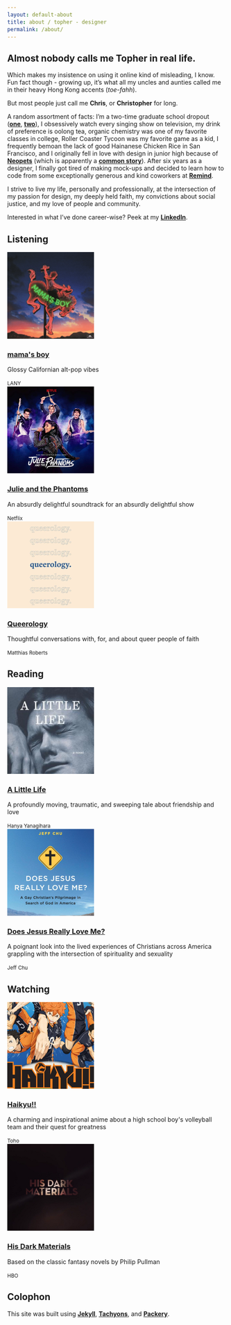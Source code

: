 ```yaml
---
layout: default-about
title: about / topher - designer
permalink: /about/
---
```


<section class="w-100 h6 cover absolute hero-about z-0 top-0">
  <div class="h6"></div>
</section>

<section class="w-100 bg-teal">
  <div class="mw-100 mw8-ns center pv4 ph5-l ph4 z-1 relative mt0">
    <h2 class="serif fw5 pb1 pr3 f2 titular-underline-mint lh-title mt0 mv3 dib">
      Almost nobody calls me Topher in real life.
    </h2>
    <p class="f3 lh-copy">
      Which makes my insistence on using it online kind of misleading, I know. Fun fact though - growing up, it’s what all my uncles and aunties called me in their heavy Hong Kong accents (<i>toe-fahh</i>).
    </p>
    <p class="f3 lh-copy mb4">
      But most people just call me <b class="fw6">Chris</b>, or <b class="fw6">Christopher</b> for long.
    </p>
  </div>
</section>

<section class="mw-100 mw8-ns center pv0 ph5-l ph4 z-1 relative">
  <p class="f4 lh-copy mt5">
    A random assortment of facts: I’m a two-time graduate school dropout (<a href="https://www.bethel.edu/seminary/academics/marital-family-therapy/" class="olive highlight"><b class="fw6">one</b></a>, <a href="http://www.academyart.edu/academics/web-design/graduate" class="olive highlight"><b class="fw6">two</b></a>), I obsessively watch every singing show on television, my drink of preference is oolong tea, organic chemistry was one of my favorite classes in college, Roller Coaster Tycoon was my favorite game as a kid, I frequently bemoan the lack of good Hainanese Chicken Rice in San Francisco, and I originally fell in love with design in junior high because of <a href="http://neopets.com" class="olive highlight"><b class="fw6">Neopets</b></a> (which is apparently a <a href="https://twitter.com/soopa/status/716391958726336512" class="olive highlight"><b class="fw6">common story</b></a>). After six years as a designer, I finally got tired of making mock-ups and decided to learn how to code from some exceptionally generous and kind coworkers at <a href="http://www.remind.com" class="olive highlight"><b>Remind</b></a>.
  </p>
  <p class="f4 lh-copy">
    I strive to live my life, personally and professionally, at the intersection of my passion for design, my deeply held faith, my convictions about social justice, and my love of people and community.
  </p>
  <p class="f4 mb4 lh-copy">
    Interested in what I’ve done career-wise? Peek at my <a href="https://www.linkedin.com/in/cauyeung" class="olive highlight"><b class="fw6">LinkedIn</b></a>.
  </p>

  <h2 class="mb3 fw6 f4 ttu tracked titular-underline-teal pb2 pr3 dib">Listening</h2>
  <div class="dt mw-100 pa0 mt3">
    <div class="mb2 mb0-ns db dtc-ns v-top-ns">
      <img src="/assets/about/mamas-boy.png" alt="mama's boy" class="w4" />
    </div>
    <div class="db dtc-ns v-top pr0-ns pl3-ns">
      <h3 class="ml0 mv0 lh-title"><a href="https://open.spotify.com/album/6tmSIFaEjxAtuYwPq9FaFP?si=bLzItUETSQGskK65FxprPw" class="olive highlight no-underline"><strong class="serif fw5 f3">mama's boy</strong></a></h3>
      <p class="f4 lh-copy mt1 mb2">
        Glossy Californian alt-pop vibes
      </p>
      <small class="f5 fw7 ttu tracked silver mv0">LANY</small>
    </div>
  </div>
  <div class="dt mw-100 pa0 mt4">
    <div class="mb2 mb0-ns db dtc-ns v-top-ns">
      <img src="/assets/about/julie-and-the-phantoms.png" alt="Julie and the Phantoms" class="w4" />
    </div>
    <div class="db dtc-ns v-top pr0-ns pl3-ns">
      <h3 class="ml0 mv0 lh-title"><a href="https://open.spotify.com/album/3rxj1eHjamXQyJHLVPOpHm?si=TwVRg34UROCuZ8BspeahJQ" class="olive highlight no-underline"><strong class="serif fw5 f3">Julie and the Phantoms</strong></a></h3>
      <p class="f4 lh-copy mt1 mb2">
        An absurdly delightful soundtrack for an absurdly delightful show
      </p>
      <small class="f5 fw7 ttu tracked silver mv0">Netflix</small>
    </div>
  </div>
  <div class="dt mw-100 pa0 mt3">
    <div class="mb2 mb0-ns db dtc-ns v-top-ns">
      <img src="/assets/about/queerology.png" alt="Queerology" class="w4" />
    </div>
    <div class="db dtc-ns v-top pr0-ns pl3-ns">
      <h3 class="ml0 mv0 lh-title"><a href="https://matthiasroberts.com/queerology/" class="olive highlight no-underline"><strong class="serif fw5 f3">Queerology</strong></a></h3>
      <p class="f4 lh-copy mt1 mb2">
        Thoughtful conversations with, for, and about queer people of faith
      </p>
      <small class="f5 fw7 ttu tracked silver mv0">Matthias Roberts</small>
    </div>
  </div>

  <h2 class="mt5 mb3 fw6 f4 ttu tracked titular-underline-teal pb2 pr3 dib">Reading</h2>
  <div class="dt mw-100 pa0 mt3">
    <div class="mb2 mb0-ns db dtc-ns v-top-ns">
      <img src="/assets/about/a-little-life.png" alt="A Little Life" class="w4" />
    </div>
    <div class="db dtc-ns v-top pr0-ns pl3-ns">
      <h3 class="ml0 mv0 lh-title"><a href="https://www.penguinrandomhouse.com/books/239717/a-little-life-by-hanya-yanagihara/" class="olive highlight no-underline"><strong class="serif fw5 f3">A Little Life</strong></a></h3>
      <p class="f4 lh-copy mt1 mb2">
        A profoundly moving, traumatic, and sweeping tale about friendship and love
      </p>
      <small class="f5 fw7 ttu tracked silver mv0">Hanya Yanagihara</small>
    </div>
  </div>
  <div class="dt mw-100 pa0 mt4">
    <div class="mb2 mb0-ns db dtc-ns v-top-ns">
      <img src="/assets/about/does-jesus-really-love-me.png" alt="Does Jesus Really Love Me?" class="w4" />
    </div>
    <div class="db dtc-ns v-top pr0-ns pl3-ns">
      <h3 class="ml0 mv0 lh-title"><a href="http://byjeffchu.com/book/" class="olive highlight no-underline"><strong class="serif fw5 f3">Does Jesus Really Love Me?</strong></a></h3>
      <p class="f4 lh-copy mt1 mb2">
        A poignant look into the lived experiences of Christians across America grappling with the intersection of spirituality and sexuality
      </p>
      <small class="f5 fw7 ttu tracked silver mv0">Jeff Chu</small>
    </div>
  </div>

  <h2 class="mt5 mb3 fw6 f4 ttu tracked titular-underline-teal pb2 pr3 dib">Watching</h2>
  <div class="dt mw-100 pa0 mt3">
    <div class="mb2 mb0-ns db dtc-ns v-top-ns">
      <img src="/assets/about/haikyu.png" alt="Haikyu!!" class="w4" />
    </div>
    <div class="db dtc-ns v-top pr0-ns pl3-ns">
      <h3 class="ml0 mv0 lh-title"><a href="https://www.crunchyroll.com/haikyu" class="olive highlight no-underline"><strong class="serif fw5 f3">Haikyu!!</strong></a></h3>
      <p class="f4 lh-copy mt1 mb2">
        A charming and inspirational anime about a high school boy's volleyball team and their quest for greatness
      </p>
      <small class="f5 fw7 ttu tracked silver mv0">Toho</small>
    </div>
  </div>
  <div class="dt mw-100 pa0 mt3">
    <div class="mb2 mb0-ns db dtc-ns v-top-ns">
      <img src="/assets/about/his-dark-materials.png" alt="His Dark Materials" class="w4" />
    </div>
    <div class="db dtc-ns v-top pr0-ns pl3-ns">
      <h3 class="ml0 mv0 lh-title"><a href="https://www.hbo.com/his-dark-materials" class="olive highlight no-underline"><strong class="serif fw5 f3">His Dark Materials</strong></a></h3>
      <p class="f4 lh-copy mt1 mb2">
        Based on the classic fantasy novels by Philip Pullman
      </p>
      <small class="f5 fw7 ttu tracked silver mv0">HBO</small>
    </div>
  </div>

  <h2 class="mt5 mb3 fw6 f4 ttu tracked titular-underline-gray pb2 pr3 dib">Colophon</h2>
  <p class="pa0 mt3 f4 lh-copy mb5">
    This site was built using <a href="https://jekyllrb.com/" class="olive highlight"><b class="fw6">Jekyll</b></a>, <a href="http://tachyons.io/" class="olive highlight"><b class="fw6">Tachyons</b></a>, and <a href="http://packery.metafizzy.co/" class="olive highlight"><b class="fw6">Packery</b></a>.
  </p>
</section>
